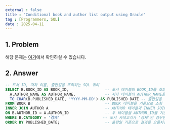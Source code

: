 ```yaml
---
external : false
title : "Conditional book and author list output using Oracle"
tag : [Programmers, SQL]
date : 2025-04-11
---
```


## 1. Problem

해당 문제는 [여기](https://school.programmers.co.kr/learn/courses/30/lessons/144854?language=oracle)에서 확인하실 수 있습니다.

## 2. Answer

```sql
-- 도서 ID, 저자 이름, 출판일을 조회하는 SQL 쿼리
SELECT B.BOOK_ID AS BOOK_ID,                -- 도서 테이블의 BOOK_ID를 조회 (도서 ID)
  A.AUTHOR_NAME AS AUTHOR_NAME,             -- 저자 테이블의 AUTHOR_NAME을 조회 (저자 이름)
  TO_CHAR(B.PUBLISHED_DATE, 'YYYY-MM-DD') AS PUBLISHED_DATE -- 출판일을 'YYYY-MM-DD' 형식으로 변환하여 조회
FROM BOOK B                                 -- BOOK 테이블을 기준으로 조회
INNER JOIN AUTHOR A                         -- AUTHOR 테이블과 INNER JOIN 수행
ON B.AUTHOR_ID = A.AUTHOR_ID                -- 두 테이블을 AUTHOR_ID를 기준으로 연결 (조인 조건)
WHERE B.CATEGORY = '경제'                   -- 도서 카테고리가 '경제'인 경우만 필터링
ORDER BY PUBLISHED_DATE;                    -- 출판일 기준으로 결과를 오름차순 정렬
```
